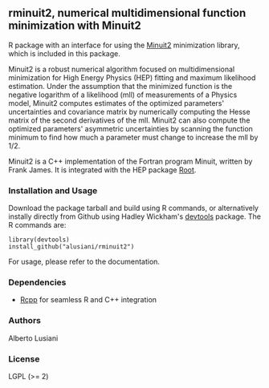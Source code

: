 ## rminuit2, numerical multidimensional function minimization with Minuit2

R package with an interface for using the
[Minuit2](https://root.cern.ch/root/html/MATH_MINUIT2_Index.html)
minimization library, which is included in this package.

Minuit2 is a robust numerical algorithm focused on
multidimensional minimization for High Energy Physics (HEP) fitting and maximum
likelihood estimation. Under the assumption that the minimized
function is the negative logarithm of a likelihood (mll) of measurements of
a Physics model, Minuit2 computes estimates of the optimized parameters'
uncertainties and covariance matrix by numerically computing the
Hesse matrix of the second derivatives of the mll.
Minuit2 can also compute the  optimized parameters' asymmetric
uncertainties by scanning the function minimum to find how much a
parameter must change to increase the mll by 1/2.

Minuit2 is a C++ implementation of the Fortran program Minuit, written
by Frank James. It is integrated with the HEP package
[Root](https://root.cern.ch/).

### Installation and Usage

Download the package tarball and build using R commands, or alternatively instally directly from Github using Hadley Wickham's [devtools](https://github.com/hadley/devtools) package. The R commands are:

```
library(devtools)
install_github("alusiani/rminuit2")
```

For usage, please refer to the documentation.

### Dependencies

- [Rcpp](https://github.com/RcppCore/Rcpp) for seamless R and C++ integration

### Authors

Alberto Lusiani

### License

LGPL (>= 2)
